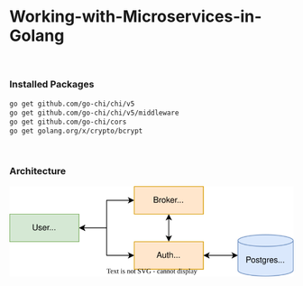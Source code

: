 # Working-with-Microservices-in-Golang

</br>

### Installed Packages
```
go get github.com/go-chi/chi/v5
go get github.com/go-chi/chi/v5/middleware
go get github.com/go-chi/cors
go get golang.org/x/crypto/bcrypt
```
</br>

### Architecture
![Architecture](structure.svg)